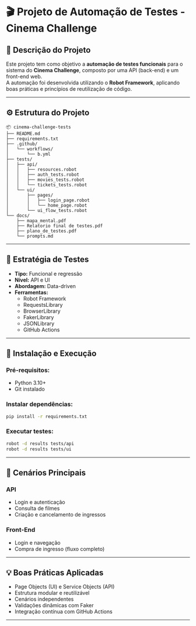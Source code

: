 # 🎬 Projeto de Automação de Testes - Cinema Challenge  

## 🧩 Descrição do Projeto
Este projeto tem como objetivo a **automação de testes funcionais** para o sistema do **Cinema Challenge**, composto por uma API (back-end) e um front-end web.  
A automação foi desenvolvida utilizando o **Robot Framework**, aplicando boas práticas e princípios de reutilização de código.

---

## ⚙️ Estrutura do Projeto

```
📦 cinema-challenge-tests
├── README.md
├── requirements.txt
├── .github/
│   └── workflows/
│       └── b.yml
├── tests/
│   ├── api/
│   │   ├── resources.robot
│   │   ├── auth_tests.robot
│   │   ├── movies_tests.robot
│   │   └── tickets_tests.robot
│   └── ui/
│       ├── pages/
│       │   ├── login_page.robot
│       │   └── home_page.robot
│       └── ui_flow_tests.robot
└── docs/
    ├── mapa_mental.pdf
    ├── Relatorio final de testes.pdf
    ├── plano_de_testes.pdf
    └── prompts.md
```

---

## 🧠 Estratégia de Testes

- **Tipo:** Funcional e regressão  
- **Nível:** API e UI  
- **Abordagem:** Data-driven  
- **Ferramentas:**  
  - Robot Framework  
  - RequestsLibrary  
  - BrowserLibrary  
  - FakerLibrary  
  - JSONLibrary  
  - GitHub Actions  

---

## 🚀 Instalação e Execução

### Pré-requisitos:
- Python 3.10+  
- Git instalado  

### Instalar dependências:
```bash
pip install -r requirements.txt
```

### Executar testes:
```bash
robot -d results tests/api
robot -d results tests/ui
```

---

## 🧪 Cenários Principais

### API
- Login e autenticação  
- Consulta de filmes  
- Criação e cancelamento de ingressos  

### Front-End
- Login e navegação  
- Compra de ingresso (fluxo completo)  

---

## 💡 Boas Práticas Aplicadas
- Page Objects (UI) e Service Objects (API)  
- Estrutura modular e reutilizável  
- Cenários independentes  
- Validações dinâmicas com Faker  
- Integração contínua com GitHub Actions  

---
